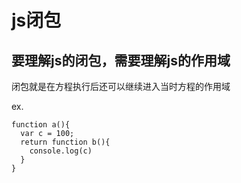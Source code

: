 # js闭包

## 要理解js的闭包，需要理解js的作用域


闭包就是在方程执行后还可以继续进入当时方程的作用域

ex.

```
function a(){
  var c = 100;
  return function b(){
    console.log(c)
  }
}


```
